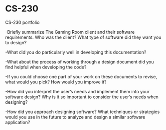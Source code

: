 # CS-230
CS-230 portfolio

-Briefly summarize The Gaming Room client and their software requirements. Who was the client? What type of software did they want you to design?

-What did you do particularly well in developing this documentation?

-What about the process of working through a design document did you find helpful when developing the code?

-If you could choose one part of your work on these documents to revise, what would you pick? How would you improve it?

-How did you interpret the user’s needs and implement them into your software design? Why is it so important to consider the user’s needs when designing?

-How did you approach designing software? What techniques or strategies would you use in the future to analyze and design a similar software application?
